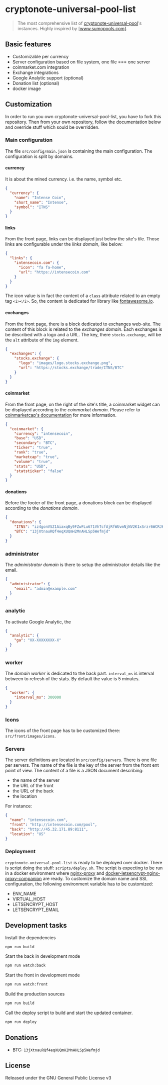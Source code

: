 # cryptonote-universal-pool-list

> The most comprehensive list of [cryptonote-universal-pool]'s instances.
> Highly inspired by [www.sumopools.com].

[www.sumopools.com]: http://www.sumopools.com
[cryptonote-universal-pool]: https://github.com/fancoder/cryptonote-universal-pool

## Basic features

- Customizable per currency
- Server configuration based on file system, one file === one server
- coinmarket.com integration
- Exchange integrations
- Google Analytic support (optional)
- Donation list (optional)
- docker image

## Customization

In order to run you own cryptonote-universal-pool-list, you have to fork this repository.
Then from your own repository, follow the documentation below and override stuff which sould be overridden.

### Main configuration

The file `src/config/main.json` is containing the main configuration.
The configuration is split by domains.

#### currency

It is about the mined currency. i.e. the name, symbol etc.

```json
{
  "currency": {
    "name": "Intense Coin",
    "short_name": "Intense",
    "symbol": "ITNS"
  }
}
```

#### links

From the front page, links can be displayed just below the site's tile.
Those links are configurable under the *links domain*, like below:

```json
{
  "links": {
    "intensecoin.com": {
      "icon": "fa fa-home",
      "url": "https://intensecoin.com"
    }
  }
}
```

The icon value is in fact the content of a `class` attribute related to an empty tag `<i></i>`.
So, the content is dedicated for library like [fontawesome.io].

[fontawesome.io]: http://fontawesome.io/ 

#### exchanges

From the front page, there is a block dedicated to exchanges web-site.
The content of this block is related to the *exchanges domain*.
Each exchanges is be described with a logo and a URL.
The key, there `stocks.exchange`, will be the `alt` attribute of the `img` element.

```json
{
  "exchanges": {
    "stocks.exchange": {
      "logo": "images/logo.stocks.exchange.png",
      "url": "https://stocks.exchange/trade/ITNS/BTC"
    }
  }
}
```

#### coinmarket

From the front page, on the right of the site's title, a coinmarket widget can be displayed according to the *coinmarket domain*.
Please refer to [coinmarketcap's documentation] for more information.

```json
{
  "coinmarket": {
    "currency": "intensecoin",
    "base": "USD",
    "secondary": "BTC",
    "ticker": "true",
    "rank": "true",
    "marketcap": "true",
    "volume": "true",
    "stats": "USD",
    "statsticker": "false"
  }
}
```
[coinmarketcap's documentation]:https://coinmarketcap.com/widget

#### donations

Before the footer of the front page, a donations block can be displayed according to the *donations domain*.

```json
{
  "donations": {
    "ITNS": "iz4gonVSZ1AiaxqBy9FZwFLu671VhTcfAjRfWUvmNjNV2K1xSrzr6WCRJHG8ib92rKDWMYLqq8jbU7LZMqbavGir1aCRWLnw4",
    "BTC": "13jXtnauRQf4eqXUQmH2MnAHLSp5Wefmjd"
  }
}
```

### administrator

The *administrator domain* is there to setup the administrator details like the email.

```json
{
  "administrator": {
    "email": "admin@example.com"
  }
}
```

### analytic

To activate Google Analytic, the 

```json
{
  "analytic": {
    "ga": "XX-XXXXXXXX-X"
  }
}
```

### worker

The *domain worker* is dedicated to the back part.
`interval_ms` is interval between to refresh of the stats. By default the value is 5 minutes.

```json
{
  "worker": {
    "interval_ms": 300000
  }
}
```

### Icons

The icons of the front page has to be customized there: `src/front/images/icons`.

### Servers

The server definitions are located in `src/config/servers`.
There is one file per servers.
The name of the file is the key of the server from the front ent point of view.
The content of a file is a JSON document describing:
- the name of the server
- the URL of the front
- the URL of the back
- the location

For instance:
```json
{
  "name": "intensecoin.com",
  "front": "http://intensecoin.com/pool",
  "back": "http://45.32.171.89:8111",
  "location": "US"
}
```

### Deployment

`cryptonote-universal-pool-list` is ready to be deployed over docker.
There is script doing the stuff: `scripts/deploy.sh`.
The script is expecting to be run in a docker environment where [nginx-proxy] and [docker-letsencrypt-nginx-proxy-companion] are ready.
To customize the domain name and SSL configuration, the following environment variable has to be customized: 
- ENV_NAME
- VIRTUAL_HOST
- LETSENCRYPT_HOST
- LETSENCRYPT_EMAIL

[nginx-proxy]: https://hub.docker.com/r/jwilder/nginx-proxy
[docker-letsencrypt-nginx-proxy-companion]: https://github.com/JrCs/docker-letsencrypt-nginx-proxy-companion


## Development tasks

Install the dependencies
```bash
npm run build
```

Start the back in development mode
```bash
npm run watch:back
```

Start the front in development mode
```bash
npm run watch:front
```

Build the production sources
```bash
npm run build
```

Call the deploy script to build and start the updated container.
```bash
npm run deploy
```

## Donations

- BTC: `13jXtnauRQf4eqXUQmH2MnAHLSp5Wefmjd`

## License

Released under the GNU General Public License v3
